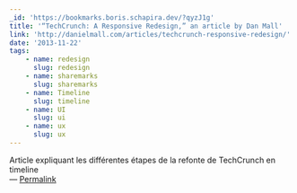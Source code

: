 ```yaml
---
_id: 'https://bookmarks.boris.schapira.dev/?qyzJ1g'
title: '“TechCrunch: A Responsive Redesign,” an article by Dan Mall'
link: 'http://danielmall.com/articles/techcrunch-responsive-redesign/'
date: '2013-11-22'
tags:
    - name: redesign
      slug: redesign
    - name: sharemarks
      slug: sharemarks
    - name: Timeline
      slug: timeline
    - name: UI
      slug: ui
    - name: ux
      slug: ux
---
```


Article expliquant les différentes étapes de la refonte de TechCrunch en
timeline <br>&#8212;
<a href="https://bookmarks.boris.schapira.dev/?qyzJ1g" title="Permalink">Permalink</a>
